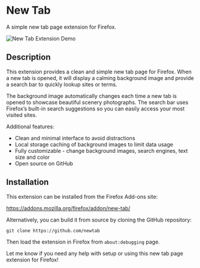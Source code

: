 # New Tab

A simple new tab page extension for Firefox.

![New Tab Extension Demo](https://i.imgur.com/Pyyh0QO.png)

## Description

This extension provides a clean and simple new tab page for Firefox. When a new tab is opened, it will display a calming background image and provide a search bar to quickly lookup sites or terms.

The background image automatically changes each time a new tab is opened to showcase beautiful scenery photographs. The search bar uses Firefox’s built-in search suggestions so you can easily access your most visited sites.

Additional features:

- Clean and minimal interface to avoid distractions
- Local storage caching of background images to limit data usage
- Fully customizable - change background images, search engines, text size and color
- Open source on GitHub

## Installation

This extension can be installed from the Firefox Add-ons site:

https://addons.mozilla.org/firefox/addon/new-tab/

Alternatively, you can build it from source by cloning the GitHub repository:

```
git clone https://github.com/newtab
``` 

Then load the extension in Firefox from `about:debugging` page.

Let me know if you need any help with setup or using this new tab page extension for Firefox!